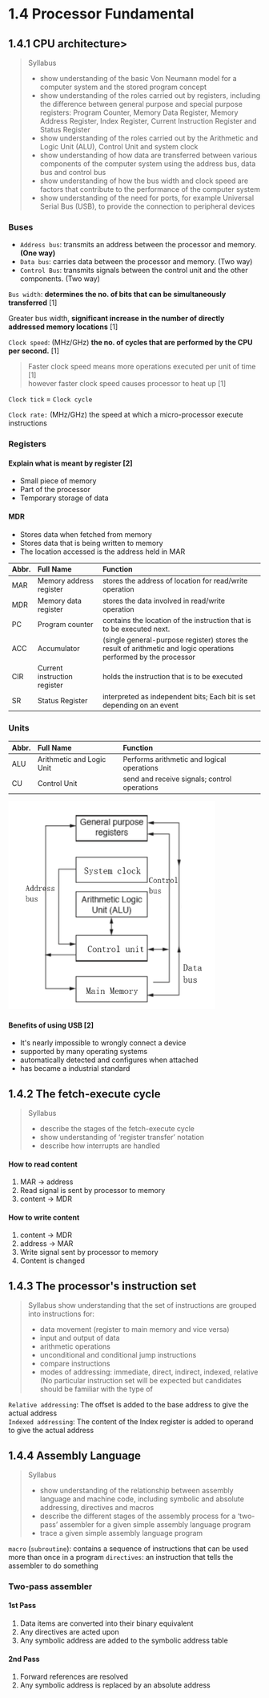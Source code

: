 # 1.4 Processor Fundamental

1.4.1 CPU architecture>
-----------------------
> Syllabus
> - show understanding of the basic Von Neumann model for a computer system and the stored program concept
> - show understanding of the roles carried out by registers, including the difference between general purpose and special purpose registers: Program Counter, Memory Data Register, Memory Address Register, Index Register, Current Instruction Register and Status Register
> - show understanding of the roles carried out by the Arithmetic and Logic Unit (ALU), Control Unit and system clock
> - show understanding of how data are transferred between various components of the computer system using the address bus, data bus and control bus
> - show understanding of how the bus width and clock speed are factors that contribute to the performance of the computer system
> - show understanding of the need for ports, for example Universal Serial Bus (USB), to provide the connection to peripheral devices

### Buses
- `Address bus`: transmits an address between the processor and memory. **(One way)**
- `Data bus`: carries data between the processor and memory. (Two way)
- `Control Bus`: transmits signals between the control unit and the other components. (Two way)

`Bus width`: **determines the no. of bits that can be simultaneously transferred** \[1\]

Greater bus width, **significant increase in the number of directly addressed memory locations** \[1\]

`Clock speed`: (MHz/GHz) **the no. of cycles that are performed by the CPU per second.** \[1\]

> Faster clock speed means more operations executed per unit of time \[1\]  
> however faster clock speed causes processor to heat up \[1\]

`Clock tick` = `Clock cycle`

`Clock rate:` (MHz/GHz) the speed at which a micro-processor execute instructions

### Registers

#### Explain what is meant by register \[2\]
- Small piece of memory
- Part of the processor
- Temporary storage of data

#### MDR
- Stores data when fetched from memory
- Stores data that is being written to memory
- The location accessed is the address held in MAR

| Abbr. | Full Name                    | Function                                                                                                          |
|:------|:-----------------------------|:------------------------------------------------------------------------------------------------------------------|
| MAR   | Memory address register      | stores the address of location for read/write operation                                                           |
| MDR   | Memory data register         | stores the data involved in read/write operation                                                                  |
| PC    | Program counter              | contains the location of the instruction that is to be executed next.                                             |
| ACC   | Accumulator                  | (single general-purpose register) stores the result of arithmetic and logic operations performed by the processor |
| CIR   | Current instruction register | holds the instruction that is to be executed                                                                      |
| SR    | Status Register              | interpreted as independent bits; Each bit is set depending on an event                                           |

### Units
| Abbr. | Full Name                 | Function                                     |
|:------|:--------------------------|:---------------------------------------------|
| ALU   | Arithmetic and Logic Unit | Performs arithmetic and logical operations   |
| CU    | Control Unit              | send and receive signals; control operations |

![](.ProcessorFundamental_images/3715043a.png)

#### Benefits of using USB \[2\]
- It's nearly impossible to wrongly connect a device
- supported by many operating systems
- automatically detected and configures when attached
- has became a industrial standard

## 1.4.2 The fetch-execute cycle
> Syllabus
> - describe the stages of the fetch-execute cycle
> - show understanding of ‘register transfer’ notation
> - describe how interrupts are handled


#### How to read content

1. MAR -> address
2. Read signal is sent by processor to memory
3. content -> MDR

#### How to write content

1. content -> MDR
2. address -> MAR
3. Write signal sent by processor to memory
4. Content is changed


1.4.3 The processor's instruction set
-------------------------------------
> Syllabus
> show understanding that the set of instructions are grouped into instructions for:
> - data movement (register to main memory and vice versa)
> - input and output of data
> - arithmetic operations
> - unconditional and conditional jump instructions
> - compare instructions
> - modes of addressing: immediate, direct, indirect, indexed, relative (No particular instruction set will be expected but candidates should be familiar with the type of

`Relative addressing`: The offset is added to the base address to give the actual address  
`Indexed addressing`: The content of the Index register is added to operand to give the actual address

1.4.4 Assembly Language
-----------------------
> Syllabus
> - show understanding of the relationship between assembly language and machine code, including symbolic and absolute addressing, directives and macros
> - describe the different stages of the assembly process for a ‘two-pass’ assembler for a given simple assembly language program
> - trace a given simple assembly language program

`macro` (`subroutine`): contains a sequence of instructions that can be used more than once in a program
`directives`: an instruction that tells the assembler to do something

### Two-pass assembler

#### 1st Pass
1. Data items are converted into their binary equivalent
2. Any directives are acted upon
3. Any symbolic address are added to the symbolic address table

#### 2nd Pass
1. Forward references are resolved
2. Any symbolic address is replaced by an absolute address

